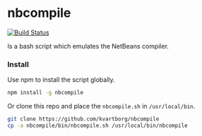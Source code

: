 # nbcompile
[![Build Status](https://travis-ci.org/kvartborg/nbcompile.svg?branch=master)](https://travis-ci.org/kvartborg/nbcompile)

Is a bash script which emulates the NetBeans compiler.

### Install
Use npm to install the script globally.
```sh
npm install -g nbcompile
```
Or clone this repo and place the `nbcompile.sh` in `/usr/local/bin`.
```sh
git clone https://github.com/kvartborg/nbcompile
cp -a nbcompile/bin/nbcompile.sh /usr/local/bin/nbcompile
```
